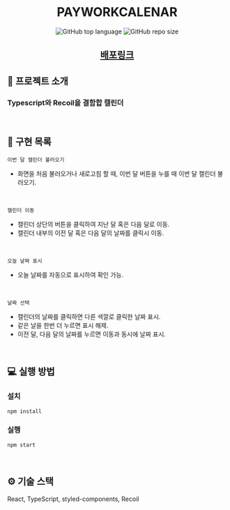 <h1 align='middle'>
PAYWORKCALENAR</h1>
<p align='middle'> <img alt="GitHub top language" src="https://img.shields.io/github/languages/top/yh1120/PAYWORKCALENDAR?color=blueviolet"> <img alt="GitHub repo size" src="https://img.shields.io/github/repo-size/yh1120/PAYWORKCALENDAR"> 

<h2 align='middle'><a href='https://payworkcalendar.netlify.app/'>배포링크</a></h2>


## 📌 프로젝트 소개

###  Typescript와 Recoil을 결함합 캘린더


<br/>

## 📑 구현 목록

`이번 달 캘린더 불러오기`

- 화면을 처음 불러오거나 새로고침 할 때, 이번 달 버튼을 누를 때 이번 달 캘린더 불러오기.

<br/>

`캘린더 이동`

- 캘린더 상단의 버튼을 클릭하여 지난 달 혹은 다음 달로 이동.
- 캘린더 내부의 이전 달 혹은 다음 달의 날짜를 클릭시 이동.

<br/>

`오늘 날짜 표시`

- 오늘 날짜를 자동으로 표시하여 확인 가능.

<br/>

`날짜 선택`

- 캘린더의 날짜를 클릭하면 다른 색깔로 클릭한 날짜 표시.
- 같은 날을 한번 더 누르면 표시 해제.
- 이전 달, 다음 달의 날짜를 누르면 이동과 동시에 날짜 표시.



<br/>

## 💻 실행 방법

### 설치

`npm install`

### 실행

`npm start`

<br/>

## ⚙ 기술 스택

React, TypeScript, styled-components, Recoil
